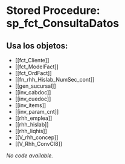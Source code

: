 # Stored Procedure: sp_fct_ConsultaDatos

## Usa los objetos:
- [[fct_Cliente]]
- [[fct_ModelFact]]
- [[fct_OrdFact]]
- [[fn_rhh_Hislab_NumSec_cont]]
- [[gen_sucursal]]
- [[inv_cabdoc]]
- [[inv_cuedoc]]
- [[inv_items]]
- [[inv_param_cnt]]
- [[rhh_emplea]]
- [[rhh_hislab]]
- [[rhh_liqhis]]
- [[V_rhh_concep]]
- [[V_Rhh_ConvCl8]]

*No code available.*
